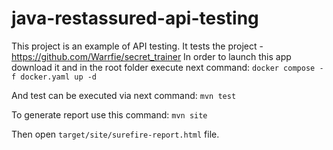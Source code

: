 # java-restassured-api-testing
This project is an example of API testing. It tests the project -
https://github.com/Warrfie/secret_trainer
In order to launch this app download it and in the root folder execute next command:
`docker compose -f docker.yaml up -d`

And test can be executed via next command:
`mvn test`

To generate report use this command:
`mvn site`

Then open `target/site/surefire-report.html` file.